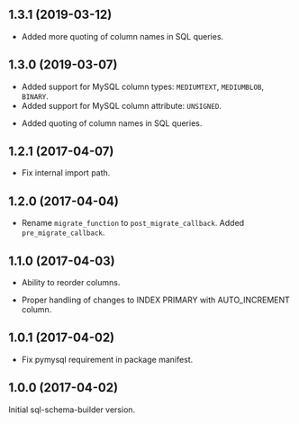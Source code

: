 
## 1.3.1 (2019-03-12)

* Added more quoting of column names in SQL queries.


## 1.3.0 (2019-03-07)

+ Added support for MySQL column types: `MEDIUMTEXT`, `MEDIUMBLOB`, `BINARY`.
+ Added support for MySQL column attribute: `UNSIGNED`.
* Added quoting of column names in SQL queries.


## 1.2.1 (2017-04-07)

* Fix internal import path.


## 1.2.0 (2017-04-04)

+ Rename `migrate_function` to `post_migrate_callback`. Added `pre_migrate_callback`.


## 1.1.0 (2017-04-03)

+ Ability to reorder columns.
* Proper handling of changes to INDEX PRIMARY with AUTO_INCREMENT column.


## 1.0.1 (2017-04-02)

* Fix pymysql requirement in package manifest.


## 1.0.0 (2017-04-02)

Initial sql-schema-builder version.
